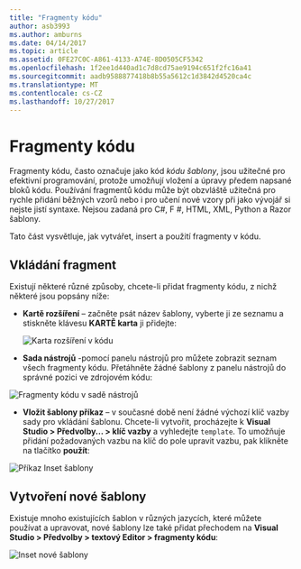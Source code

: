 ```yaml
---
title: "Fragmenty kódu"
author: asb3993
ms.author: amburns
ms.date: 04/14/2017
ms.topic: article
ms.assetid: 0FE27C0C-A861-4133-A74E-8D0505CF5342
ms.openlocfilehash: 1f2ee1d440ad1c7d8cd75ae9194c651f2fc16a41
ms.sourcegitcommit: aadb9588877418b8b55a5612c1d3842d4520ca4c
ms.translationtype: MT
ms.contentlocale: cs-CZ
ms.lasthandoff: 10/27/2017
---
```

# <a name="code-snippets"></a>Fragmenty kódu 

Fragmenty kódu, často označuje jako kód _kódu šablony_, jsou užitečné pro efektivní programování, protože umožňují vložení a úpravy předem napsané bloků kódu. Používání fragmentů kódu může být obzvláště užitečná pro rychle přidání běžných vzorů nebo i pro učení nové vzory při jako vývojář si nejste jistí syntaxe. Nejsou zadaná pro C#, F #, HTML, XML, Python a Razor šablony.

Tato část vysvětluje, jak vytvářet, insert a použití fragmenty v kódu.

## <a name="inserting-a-snippet"></a>Vkládání fragment

Existují některé různé způsoby, chcete-li přidat fragmenty kódu, z nichž některé jsou popsány níže:
 
* **Kartě rozšíření** – začněte psát název šablony, vyberte ji ze seznamu a stiskněte klávesu **KARTĚ karta** ji přidejte:
 
  ![Karta rozšíření v kódu](media/source-editor-image13.png)

* **Sada nástrojů** -pomocí panelu nástrojů pro můžete zobrazit seznam všech fragmenty kódu. Přetáhněte žádné šablony z panelu nástrojů do správné pozici ve zdrojovém kódu:

 ![Fragmenty kódu v sadě nástrojů](media/source-editor-image14.png)

* **Vložit šablony příkaz** – v současné době není žádné výchozí klíč vazby sady pro vkládání šablonu. Chcete-li vytvořit, procházejte k **Visual Studio > Předvolby... > klíč vazby** a vyhledejte `template`. To umožňuje přidání požadovaných vazbu na klíč do pole upravit vazbu, pak klikněte na tlačítko **použít**:

 ![Příkaz Inset šablony](media/source-editor-image15.png)

## <a name="creating-a-new-template"></a>Vytvoření nové šablony

Existuje mnoho existujících šablon v různých jazycích, které můžete používat a upravovat, nové šablony lze také přidat přechodem na **Visual Studio > Předvolby > textový Editor > fragmenty kódu**:

![Inset nové šablony](media/source-editor-image12.png)
